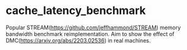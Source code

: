# cache_latency_benchmark

Popular STREAM(https://github.com/jeffhammond/STREAM) memory bandwidth benchmark reimplementation.
Aim to show the effect of DMC(https://arxiv.org/abs/2203.02536) in real machines.
